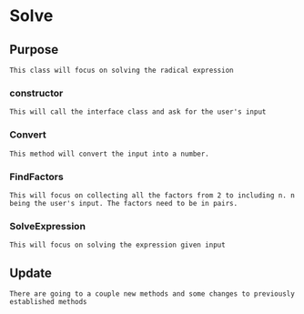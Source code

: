 # Solve #

## Purpose
    This class will focus on solving the radical expression

### constructor
    This will call the interface class and ask for the user's input

### Convert
    This method will convert the input into a number.

### FindFactors
    This will focus on collecting all the factors from 2 to including n. n being the user's input. The factors need to be in pairs.

### SolveExpression
    This will focus on solving the expression given input

## Update
    There are going to a couple new methods and some changes to previously established methods
